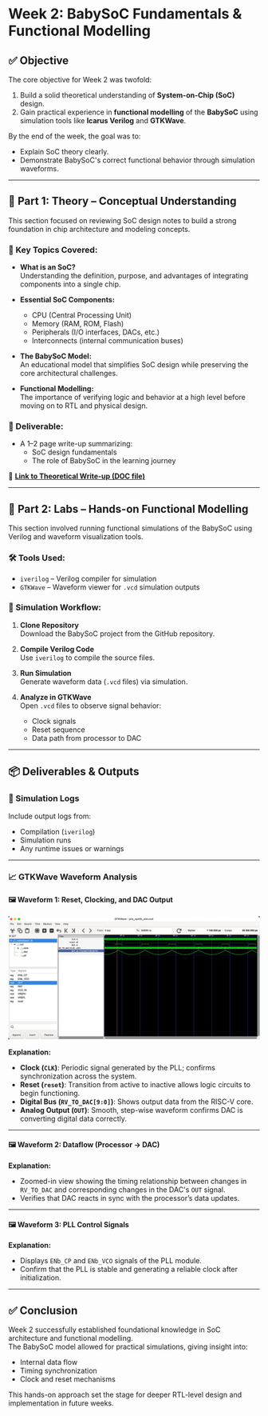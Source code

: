 # Week 2: BabySoC Fundamentals & Functional Modelling

## ✅ Objective

The core objective for Week 2 was twofold:

1. Build a solid theoretical understanding of **System-on-Chip (SoC)** design.
2. Gain practical experience in **functional modelling** of the **BabySoC** using simulation tools like **Icarus Verilog** and **GTKWave**.

By the end of the week, the goal was to:

- Explain SoC theory clearly.
- Demonstrate BabySoC's correct functional behavior through simulation waveforms.

---

## 📘 Part 1: Theory – Conceptual Understanding

This section focused on reviewing SoC design notes to build a strong foundation in chip architecture and modeling concepts.

### 🔑 Key Topics Covered:

- **What is an SoC?**  
  Understanding the definition, purpose, and advantages of integrating components into a single chip.

- **Essential SoC Components:**  
  - CPU (Central Processing Unit)  
  - Memory (RAM, ROM, Flash)  
  - Peripherals (I/O interfaces, DACs, etc.)  
  - Interconnects (internal communication buses)

- **The BabySoC Model:**  
  An educational model that simplifies SoC design while preserving the core architectural challenges.

- **Functional Modelling:**  
  The importance of verifying logic and behavior at a high level before moving on to RTL and physical design.

### 📝 Deliverable:

- A 1–2 page write-up summarizing:
  - SoC design fundamentals
  - The role of BabySoC in the learning journey

📄 **[Link to Theoretical Write-up (DOC file)](Week2_Task1.docx)**

---

## 🧪 Part 2: Labs – Hands-on Functional Modelling

This section involved running functional simulations of the BabySoC using Verilog and waveform visualization tools.

### 🛠 Tools Used:

- `iverilog` – Verilog compiler for simulation
- `GTKWave` – Waveform viewer for `.vcd` simulation outputs

### 🧰 Simulation Workflow:

1. **Clone Repository**  
   Download the BabySoC project from the GitHub repository.

2. **Compile Verilog Code**  
   Use `iverilog` to compile the source files.

3. **Run Simulation**  
   Generate waveform data (`.vcd` files) via simulation.

4. **Analyze in GTKWave**  
   Open `.vcd` files to observe signal behavior:
   - Clock signals
   - Reset sequence
   - Data path from processor to DAC

---

## 📦 Deliverables & Outputs

### 📄 Simulation Logs

Include output logs from:
- Compilation (`iverilog`)
- Simulation runs
- Any runtime issues or warnings

---

### 📈 GTKWave Waveform Analysis

#### 🖼️ Waveform 1: Reset, Clocking, and DAC Output

![GTKWave Waveform Analysis of BabySoC](waveform.jpeg)

**Explanation:**

- **Clock (`CLK`)**: Periodic signal generated by the PLL; confirms synchronization across the system.
- **Reset (`reset`)**: Transition from active to inactive allows logic circuits to begin functioning.
- **Digital Bus (`RV_TO_DAC[9:0]`)**: Shows output data from the RISC-V core.
- **Analog Output (`OUT`)**: Smooth, step-wise waveform confirms DAC is converting digital data correctly.

---

#### 🖼️ Waveform 2: Dataflow (Processor → DAC)

**Explanation:**

- Zoomed-in view showing the timing relationship between changes in `RV_TO_DAC` and corresponding changes in the DAC's `OUT` signal.
- Verifies that DAC reacts in sync with the processor’s data updates.

---

#### 🖼️ Waveform 3: PLL Control Signals

**Explanation:**

- Displays `ENb_CP` and `ENb_VCO` signals of the PLL module.
- Confirm that the PLL is stable and generating a reliable clock after initialization.

---

## ✅ Conclusion

Week 2 successfully established foundational knowledge in SoC architecture and functional modelling.  
The BabySoC model allowed for practical simulations, giving insight into:

- Internal data flow
- Timing synchronization
- Clock and reset mechanisms

This hands-on approach set the stage for deeper RTL-level design and implementation in future weeks.
